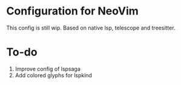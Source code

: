 # Configuration for NeoVim

This config is still wip.
Based on native lsp, telescope and treesitter.

# To-do
1. Improve config of lspsaga
2. Add colored glyphs for lspkind
